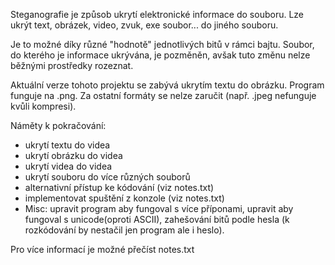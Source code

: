 Steganografie je způsob ukrytí elektronické informace do souboru. Lze ukrýt text, obrázek, video, zvuk, exe soubor... do jiného souboru.

Je to možné díky různé "hodnotě" jednotlivých bitů v rámci bajtu. Soubor, do kterého je informace ukrývána, je pozměněn, avšak tuto změnu nelze běžnými prostředky rozeznat.

Aktuální verze tohoto projektu se zabývá ukrytím textu do obrázku. Program funguje na .png. Za ostatní formáty se nelze zaručit (např. .jpeg nefunguje kvůli kompresi).

Náměty k pokračování:
- ukrytí textu do videa
- ukrytí obrázku do videa
- ukrytí videa do videa
- ukrytí souboru do více různých souborů
- alternativní přístup ke kódování (viz notes.txt)
- implementovat spuštění z konzole (viz notes.txt)
- Misc: upravit program aby fungoval s více příponami, upravit aby fungoval s unicode(oproti ASCII), zahešování bitů podle hesla (k rozkódování by nestačil jen program ale i heslo).

Pro více informací je možné přečíst notes.txt
